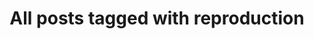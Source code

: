 ---
layout: tag
title: "All posts tagged with reproduction"
permalink: /weblog/tags/reproduction/
taxonomy: reproduction
---